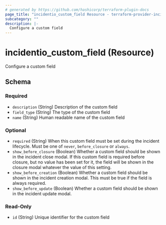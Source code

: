 ```yaml
---
# generated by https://github.com/hashicorp/terraform-plugin-docs
page_title: "incidentio_custom_field Resource - terraform-provider-incidentio"
subcategory: ""
description: |-
  Configure a custom field
---
```


# incidentio_custom_field (Resource)

Configure a custom field



<!-- schema generated by tfplugindocs -->
## Schema

### Required

- `description` (String) Description of the custom field
- `field_type` (String) The type of the custom field
- `name` (String) Human readable name of the custom field

### Optional

- `required` (String) When this custom field must be set during the incident lifecycle. Must be one of `never`, `before_closure` or `always`.
- `show_before_closure` (Boolean) Whether a custom field should be shown in the incident close modal. If this custom field is required before closure, but no value has been set for it, the field will be shown in the closure modal whatever the value of this setting.
- `show_before_creation` (Boolean) Whether a custom field should be shown in the incident creation modal. This must be true if the field is always required.
- `show_before_update` (Boolean) Whether a custom field should be shown in the incident update modal.

### Read-Only

- `id` (String) Unique identifier for the custom field


